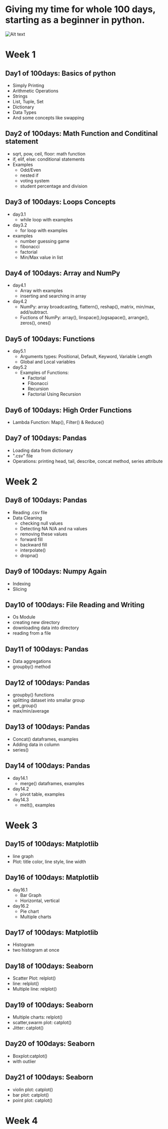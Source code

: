 # Giving my time for whole 100 days, starting as a beginner in python.

![Alt text](image.png)

<h1> 
Week 1</h1>
<h2>Day1 of 100days: Basics of python</h2>

*   Simply Printing 
*   Arithmetic Operations
*   Strings
*   List, Tuple, Set
*   Dictionary
*   Data Types
*   And some concepts like swapping

<h2>Day2 of 100days: Math Function and Conditinal statement</h2>


*   sqrt, pow, ceil, floor: math function
*   if, elif, else: conditional statements
*   Examples
    *   Odd/Even
    *   nested if
    *   voting system
    *   student percentage and division

<h2>Day3 of 100days: Loops Concepts</h2>

*   day3.1
    *   while loop with examples
*   day3.2
    *   for loop with examples
*   examples
    *   number guessing game
    *   fibonacci
    *   factorial
    *   Min/Max value in list

<h2>Day4 of 100days: Array and NumPy</h2>

*   day4.1
    *   Array with examples
    *   inserting and searching in array
*   day4.2
    *   NumPy: array broadcasting, flattern(), reshap(), matrix, min/max, add/subtract.
    *   Fuctions of NumPy: array(), linspace(),logsapace(), arrange(), zeros(), ones()

<h2>Day5 of 100days: Functions </h2>

*   day5.1
    *   Arguments types: Positional, Default, Keyword, Variable Length
    *   Global and Local variables
*   day5.2
    *   Examples of Functions:
        *   Factorial
        *   Fibonacci
        *   Recursion
        *   Factorial Using Recursion
    
<h2>Day6 of 100days: High Order Functions</h2>

*   Lambda Function: Map(), Filter() & Reduce()

<h2>Day7 of 100days: Pandas</h2>

*   Loading data from dictionary
*   ".csv" file
*   Operations: printing head, tail, describe, concat method, series attribute

<h1>Week 2</h1>
<h2>Day8 of 100days: Pandas</h2>

*   Reading .csv file
*   Data Cleaning
    *   checking null values
    *   Detecting NA N/A and na values
    *   removing these values
    *   forward fill
    *   backward fill
    *   interpolate()
    *   dropna()

<h2>Day9 of 100days: Numpy Again</h2>

*   Indexing
*   Slicing

<h2>Day10 of 100days: File Reading and Writing</h2>

*   Os Module
*   creating new directory
*   downloading data into directory
*   reading from a file

<h2>Day11 of 100days: Pandas </h2>

*   Data aggregations
*   groupby() method

<h2>Day12 of 100days: Pandas </h2>

*   groupby() functions
*   splitting dataset into smallar group
*   get_group()
*   max/min/average

<h2>Day13 of 100days: Pandas</h2>

*   Concat() dataframes, examples
*   Adding data in column
*   series()

<h2>Day14 of 100days: Pandas</h2>

*   day14.1
    *   merge() dataframes, examples
*   day14.2
    *   pivot table, examples
*   day14.3
    *   melt(), examples

<h1>Week 3 </h1>
<h2>Day15 of 100days: Matplotlib</h2>

*   line graph
*   Plot: title color, line style, line width

<h2>Day16 of 100days: Matplotlib</h2>

*   day16.1
    *   Bar Graph
    *   Horizontal, vertical
*   day16.2
    *   Pie chart
    *   Multiple charts

<h2>Day17 of 100days: Matplotlib</h2>

*   Histogram
*   two histogram at once

<h2>Day18 of 100days: Seaborn</h2>

*   Scatter Plot: relplot()
*   line: relplot()
*   Multiple line: relplot()

<h2>Day19 of 100days: Seaborn</h2>

*   Multiple charts: relplot()
*   scatter,swarm plot: catplot()
*   Jitter: catplot()

<h2>Day20 of 100days: Seaborn</h2>

*   Boxplot:catplot()
*   with outlier

<h2>Day21 of 100days: Seaborn</h2>

*   violin plot: catplot()
*   bar plot: catplot()
*   point plot: catplot()
 


<h1>Week 4</h1>
